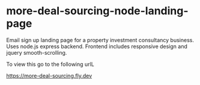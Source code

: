 # more-deal-sourcing-node-landing-page
 Email sign up landing page for a property investment consultancy business. Uses node.js express backend. Frontend includes responsive design and jquery smooth-scrolling.

To view this go to the following urlL

https://more-deal-sourcing.fly.dev
